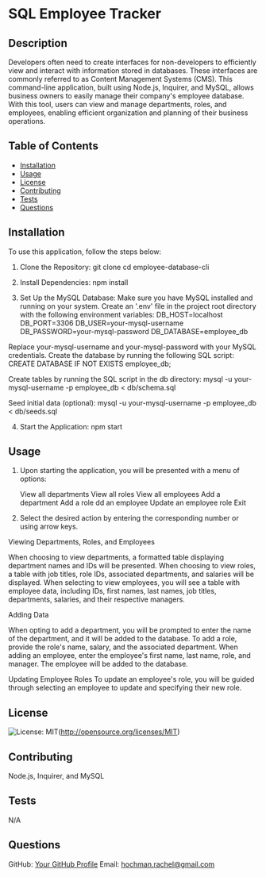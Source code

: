 # SQL Employee Tracker

## Description
Developers often need to create interfaces for non-developers to efficiently view and interact with information stored in databases. These interfaces are commonly referred to as Content Management Systems (CMS). This command-line application, built using Node.js, Inquirer, and MySQL, allows business owners to easily manage their company's employee database. With this tool, users can view and manage departments, roles, and employees, enabling efficient organization and planning of their business operations.

## Table of Contents
- [Installation](#installation)
- [Usage](#usage)
- [License](#license)
- [Contributing](#contributing)
- [Tests](#tests)
- [Questions](#questions)

## Installation
<!-- Add installation instructions here -->
To use this application, follow the steps below:

1. Clone the Repository: 
git clone <repository-url>
cd employee-database-cli

2. Install Dependencies: npm install

3. Set Up the MySQL Database: Make sure you have MySQL installed and running on your system. Create an '.env' file in the project root directory with the following environment variables:
DB_HOST=localhost
DB_PORT=3306
DB_USER=your-mysql-username
DB_PASSWORD=your-mysql-password
DB_DATABASE=employee_db

Replace your-mysql-username and your-mysql-password with your MySQL credentials. Create the database by running the following SQL script:
CREATE DATABASE IF NOT EXISTS employee_db;

Create tables by running the SQL script in the db directory:
mysql -u your-mysql-username -p employee_db < db/schema.sql

Seed initial data (optional):
mysql -u your-mysql-username -p employee_db < db/seeds.sql

4. Start the Application: npm start

## Usage
<!-- Add usage information here -->
1. Upon starting the application, you will be presented with a menu of options:

    View all departments
    View all roles
    View all employees
    Add a department
    Add a role
    dd an employee
    Update an employee role
    Exit

2. Select the desired action by entering the corresponding number or using arrow keys.

Viewing Departments, Roles, and Employees

When choosing to view departments, a formatted table displaying department names and IDs will be presented.
When choosing to view roles, a table with job titles, role IDs, associated departments, and salaries will be displayed.
When selecting to view employees, you will see a table with employee data, including IDs, first names, last names, job titles, departments, salaries, and their respective managers.

Adding Data

When opting to add a department, you will be prompted to enter the name of the department, and it will be added to the database.
To add a role, provide the role's name, salary, and the associated department.
When adding an employee, enter the employee's first name, last name, role, and manager. The employee will be added to the database.

Updating Employee Roles
To update an employee's role, you will be guided through selecting an employee to update and specifying their new role.

## License
<!-- Add license badge and explanation here -->
![License: MIT](https://img.shields.io/badge/License-MIT-yellow.svg)(http://opensource.org/licenses/MIT)

## Contributing
<!-- Add contribution guidelines here -->
Node.js, Inquirer, and MySQL

## Tests
<!-- Add test instructions here -->
N/A

## Questions
GitHub: [Your GitHub Profile](https://github.com/RachelCodes42)
Email: hochman.rachel@gmail.com
  